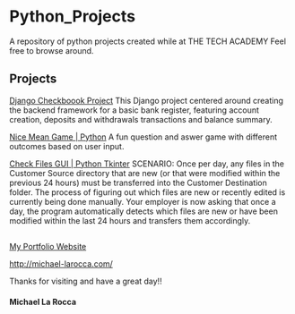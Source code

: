 # Python_Projects
A repository of python projects created while at THE TECH ACADEMY
Feel free to browse around.

## Projects

[Django Checkboook Project](https://github.com/Michael1388/Python_Projects/tree/main/Django_Checkbook_Project)
This Django project centered around creating the backend framework for a basic bank register, featuring account creation, deposits and withdrawals transactions and balance summary.

[Nice Mean Game | Python](https://github.com/Michael1388/Python_Projects/tree/main/Exercises/Nice_Mean_Game) A fun question and aswer game with different outcomes based on user input.

[Check Files GUI | Python Tkinter](https://github.com/Michael1388/Python_Projects/tree/main/Exercises/Tkinter_Sqlite)
SCENARIO: Once per day, any files in the Customer Source directory that are new (or that were modified within the previous 24 hours) must be transferred into the Customer Destination folder. The process of figuring out which files are new or recently edited is currently being done manually. Your employer is now asking that once a day, the program automatically detects which files are new or have been modified within the last 24 hours and transfers them accordingly.  

## 

[My Portfolio Website](http://michael-larocca.com/)

 http://michael-larocca.com/ 

Thanks for visiting and have a great day!!

#### Michael La Rocca
